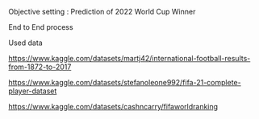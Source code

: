 Objective setting : Prediction of 2022 World Cup Winner 

End to End process

Used data


https://www.kaggle.com/datasets/martj42/international-football-results-from-1872-to-2017

https://www.kaggle.com/datasets/stefanoleone992/fifa-21-complete-player-dataset

https://www.kaggle.com/datasets/cashncarry/fifaworldranking
